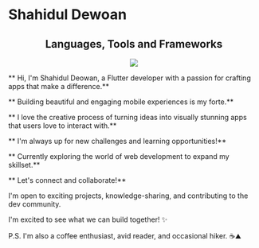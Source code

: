 # Shahidul Dewoan

<h2 align="center">Languages, Tools and Frameworks</h2>

<div align="center">
    <img src="https://skillicons.dev/icons?i=dart,flutter,androidstudio,vscode,github,linux,gitlab,html,css,tailwindcss,js,react,nodejs,docker" />
</div>

** Hi, I'm Shahidul Deowan, a Flutter developer with a passion for crafting apps that make a difference.**

** Building beautiful and engaging mobile experiences is my forte.**

** I love the creative process of turning ideas into visually stunning apps that users love to interact with.**

** I'm always up for new challenges and learning opportunities!**

** Currently exploring the world of web development to expand my skillset.**

** Let's connect and collaborate!**

I'm open to exciting projects, knowledge-sharing, and contributing to the dev community.

I'm excited to see what we can build together! ✨

P.S. I'm also a coffee enthusiast, avid reader, and occasional hiker. ☕️⛰️
